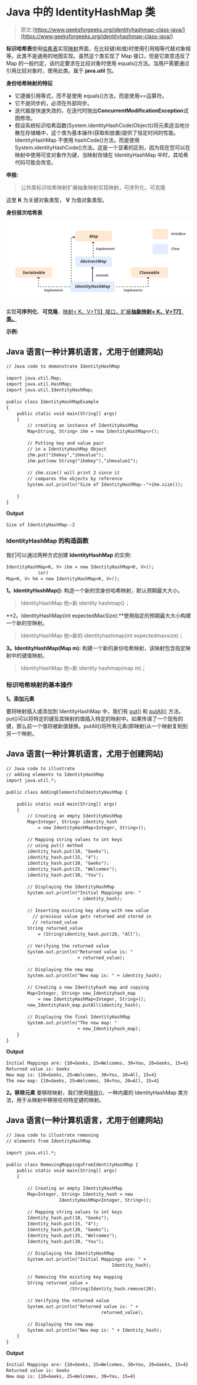 # Java 中的 IdentityHashMap 类

> 原文:[https://www.geeksforgeeks.org/identityhashmap-class-java/](https://www.geeksforgeeks.org/identityhashmap-class-java/)

**标识哈希表**使用[哈希表](https://www.geeksforgeeks.org/hashtable-in-java/)实现[映射](https://www.geeksforgeeks.org/map-interface-java-examples/)界面，在比较键(和值)时使用引用相等代替对象相等。此类不是通用的地图实现。虽然这个类实现了 Map 接口，但是它故意违反了 Map 的一般约定，该约定要求在比较对象时使用 equals()方法。当用户需要通过引用比较对象时，使用此类。属于 **java.util** 包。

**身份哈希映射的特征**

*   它遵循引用等式，而不是使用 equals()方法，而是使用==运算符。
*   它不是同步的，必须在外部同步。
*   迭代器是快速失效的，在迭代时抛出**ConcurrentModificationException**试图修改。
*   假设系统标识哈希函数(System.identityHashCode(Object))将元素适当地分散在存储桶中，这个类为基本操作(获取和放置)提供了恒定时间的性能。IdentityHashMap 不使用 hashCode()方法，而是使用 System.identityHashCode()方法。这是一个显著的区别，因为现在您可以在映射中使用可变对象作为键，当映射存储在 IdentityHashMap 中时，其哈希代码可能会改变。

**申报:**

> 公共类标识哈希映射<k>扩展抽象映射<k>实现映射<k>，可序列化，可克隆</k></k></k>

这里 **K** 为关键对象类型， **V** 为值对象类型。

**身份层次哈希表**

![IdentityHashMap in Java](img/02b4342b83cb5f83f2bca3dece05b469.png)

实现**可序列化**、**可克隆**、[映射< K、V>T5】接口，扩展**抽象映射< K、V>T7】类。**](https://www.geeksforgeeks.org/map-interface-java-examples/)

**示例:**

## Java 语言(一种计算机语言，尤用于创建网站)

```
// Java code to demonstrate IdentityHashMap

import java.util.Map;
import java.util.HashMap;
import java.util.IdentityHashMap;

public class IdentityHashMapExample
{
    public static void main(String[] args)
    {
        // creating an instance of IdentityHashMap
        Map<String, String> ihm = new IdentityHashMap<>();

        // Putting key and value pair
        // in a IdentityHashMap Object
        ihm.put("ihmkey","ihmvalue");
        ihm.put(new String("ihmkey"),"ihmvalue1");

        // ihm.size() will print 2 since it
        // compares the objects by reference
        System.out.println("Size of IdentityHashMap--"+ihm.size());

    }
}
```

**Output**

```
Size of IdentityHashMap--2
```

### IdentityHashMap 的构造函数

我们可以通过两种方式创建 **IdentityHashMap** 的实例:

```
IdentityHashMap<K, V> ihm = new IdentityHashMap<K, V>();
            (or)
Map<K, V> hm = new IdentityHashMap<K, V>();
```

**1。IdentityHashMap():** 构造一个新的空身份哈希映射，默认预期最大大小。

> IdentityHashMap <k v="">他=新 identity hashmap<k v="">()；</k></k>

**2。IdentityHashMap(int expectedMaxSize):**使用指定的预期最大大小构建一个新的空映射。

> IdentityHashMap <k v="">他=新的 identityhashmap(int expectedmaxsize)；</k>

**3。IdentityHashMap(Map m):** 构建一个新的身份哈希映射，该映射包含指定映射中的键值映射。

> IdentityHashMap <k v="">他=新 identity hashmap(map m)；</k>

### 标识哈希映射的基本操作

**1。添加元素**

要将映射插入或添加到 IdentityHashMap 中，我们有 [put()](https://www.geeksforgeeks.org/identityhashmap-put-method-in-java/#:~:text=put()%20method%20of%20IdentityHashMap,replaced%20by%20the%20new%20value.) 和 [putAll()](https://www.geeksforgeeks.org/identityhashmap-putall-method-in-java/?ref=rp) 方法。put()可以将特定的键及其映射的值插入特定的映射中。如果传递了一个现有的键，那么前一个值将被新值替换。putAll()将所有元素(即映射)从一个映射复制到另一个映射。

## Java 语言(一种计算机语言，尤用于创建网站)

```
// Java code to illustrate
// adding elements to IdentityHashMap
import java.util.*;

public class AddingElementsToIdentityHashMap {

    public static void main(String[] args)
    {
        // Creating an empty IdentityHashMap
        Map<Integer, String> identity_hash
            = new IdentityHashMap<Integer, String>();

        // Mapping string values to int keys
        // using put() method
        identity_hash.put(10, "Geeks");
        identity_hash.put(15, "4");
        identity_hash.put(20, "Geeks");
        identity_hash.put(25, "Welcomes");
        identity_hash.put(30, "You");

        // Displaying the IdentityHashMap
        System.out.println("Initial Mappings are: "
                           + identity_hash);

        // Inserting existing key along with new value
          // previous value gets returned and stored in
          // returned_value
        String returned_value
            = (String)identity_hash.put(20, "All");

        // Verifying the returned value
        System.out.println("Returned value is: "
                           + returned_value);

        // Displaying the new map
        System.out.println("New map is: " + identity_hash);

        // Creating a new Identityhash map and copying
        Map<Integer, String> new_Identityhash_map
            = new IdentityHashMap<Integer, String>();
        new_Identityhash_map.putAll(identity_hash);

        // Displaying the final IdentityHashMap
        System.out.println("The new map: "
                           + new_Identityhash_map);
    }
}
```

**Output**

```
Initial Mappings are: {10=Geeks, 25=Welcomes, 30=You, 20=Geeks, 15=4}
Returned value is: Geeks
New map is: {10=Geeks, 25=Welcomes, 30=You, 20=All, 15=4}
The new map: {10=Geeks, 25=Welcomes, 30=You, 20=All, 15=4}
```

**2。移除元素**
要移除映射，我们使用[移除()](https://www.geeksforgeeks.org/identityhashmap-remove-method-in-java/)，一种内置的 IdentityHashMap 类方法，用于从映射中移除任何特定键的映射。

## Java 语言(一种计算机语言，尤用于创建网站)

```
// Java code to illustrate removing
// elements from IdentityHashMap

import java.util.*;

public class RemovingMappingsFromIdentityHashMap {
    public static void main(String[] args)
    {

        // Creating an empty IdentityHashMap
        Map<Integer, String> Identity_hash = new
                    IdentityHashMap<Integer, String>();

        // Mapping string values to int keys
        Identity_hash.put(10, "Geeks");
        Identity_hash.put(15, "4");
        Identity_hash.put(20, "Geeks");
        Identity_hash.put(25, "Welcomes");
        Identity_hash.put(30, "You");

        // Displaying the IdentityHashMap
        System.out.println("Initial Mappings are: " +
                                        Identity_hash);

        // Removing the existing key mapping
        String returned_value =
                        (String)Identity_hash.remove(20);

        // Verifying the returned value
        System.out.println("Returned value is: " +
                                    returned_value);

        // Displaying the new map
        System.out.println("New map is: " + Identity_hash);
    }
}
```

**Output**

```
Initial Mappings are: {10=Geeks, 25=Welcomes, 30=You, 20=Geeks, 15=4}
Returned value is: Geeks
New map is: {10=Geeks, 25=Welcomes, 30=You, 15=4}
```